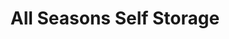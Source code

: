 ---
title: "All Seasons Self Storage"
url: /middletown/all-seasons-self-storage/
shop: storage rental
---